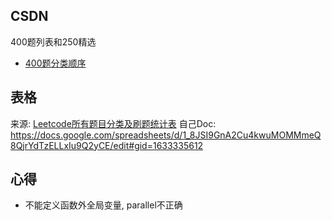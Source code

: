 

## CSDN

400题列表和250精选

*  [400题分类顺序](https://cspiration.com/leetcodeClassification)


## 表格

来源: [Leetcode所有题目分类及刷题统计表](https://www.1point3acres.com/bbs/thread-645944-1-1.html)
自己Doc: https://docs.google.com/spreadsheets/d/1_8JSI9GnA2Cu4kwuMOMMmeQ8QjrYdTzELLxIu9Q2yCE/edit#gid=1633335612



## 心得

*  不能定义函数外全局变量, parallel不正确